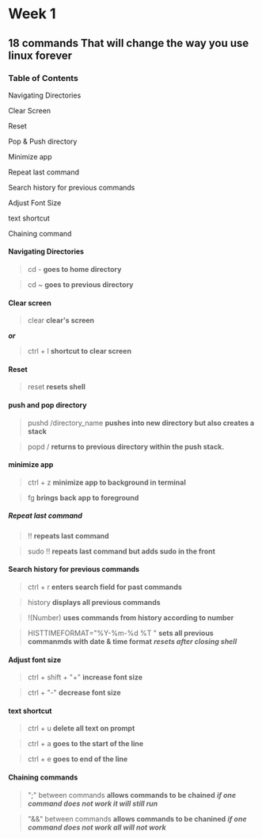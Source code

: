 # Week 1

## 18 commands That will change the way you use linux forever

### Table of Contents
Navigating Directories

Clear Screen

Reset

Pop & Push directory

Minimize app 

Repeat last command 

Search history for previous commands

Adjust Font Size

text shortcut

Chaining command


#### Navigating Directories

> cd -
**goes to home directory**

>cd ~
**goes to previous directory**

#### Clear screen

> clear
**clear's screen**

***or***

> ctrl + l
**shortcut to clear screen**

#### Reset

> reset
**resets shell**

#### push and pop directory

> pushd /directory_name
**pushes into new directory but also creates a stack**

>popd /
**returns to previous directory within the push stack.**

#### minimize app

> ctrl + z
**minimize app to background in terminal** 

> fg
**brings back app to foreground**

##### Repeat last command
> !! 
**repeats last command**

> sudo !!
**repeats last command but adds sudo in the front**

#### Search history for previous commands

> ctrl + r
**enters search field for past commands**

> history
**displays all previous commands**
 
> !(Number)
**uses commands from history according to number**

> HISTTIMEFORMAT="%Y-%m-%d %T "
**sets all previous commanmds with date & time format**
***resets after closing shell***

#### Adjust font size

> ctrl + shift + "+"
**increase font size**

> ctrl + "-"
**decrease font size**

#### text shortcut

> ctrl + u
**delete all text on prompt**

> ctrl + a
**goes to the start of the line**

> ctrl + e
**goes to end of the line**

#### Chaining commands
> ";" between commands
**allows commands to be chained** 
***if one command does not work it will still run***

> "&&" between commands
**allows commands to be chanined**
***if one command does not work all will not work***

